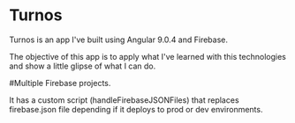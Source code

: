# Turnos

Turnos is an app I've built using Angular 9.0.4 and Firebase.

The objective of this app is to apply what I've learned with this technologies and show a little glipse of what I can do.

#Multiple Firebase projects.

It has a custom script (handleFirebaseJSONFiles) that replaces firebase.json file depending if it deploys to prod or dev environments.
